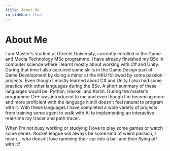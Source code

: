 ```yaml
---
title: About Me
in_sidebar: true
---
```


# About Me

I am Master's student at Utrecht University, currently enrolled in the Game and Media Technology MSc programme. I have already finsished my BSc in computer science where I learnt mostly about working with C# and Unity. During that time I also aqcuired some skills in the Game Design part of Game Development by doing a minor at the HKU followed by some passion projects.
Even though I mostly learned about C# and Unity I also had some practice with other languages during the BSc. A short summary of these languages would be: Python, Haskell and Kotlin.
During the master's programme C++ was introduced to me and even though I'm becoming more and more proficient with the language it still doesn't feel natural to program with it.
With these languages I have completed a wide variety of projects from training some agent to walk with AI to implementing an interactive real-time ray tracer and path tracer.

When I'm not busy working or studying I love to play some games or watch some series. Rocket league will always be some kind of weird passion, I mean... who doesn't love ramming their car into a ball and then flying off with it?